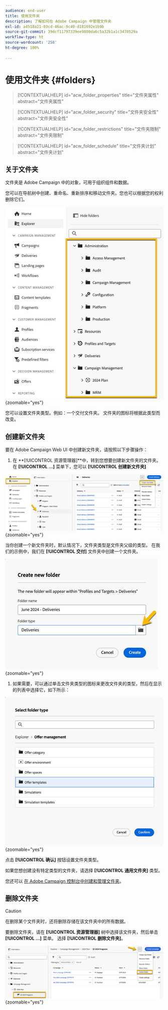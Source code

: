 ```yaml
---
audience: end-user
title: 使用文件夹
description: 了解如何在 Adobe Campaign 中管理文件夹
exl-id: a4518a21-03cd-46ac-9c40-d181692e1b9b
source-git-commit: 39dcf11797339ee9800da6c5a32b1a1c3470529a
workflow-type: ht
source-wordcount: '258'
ht-degree: 100%

---
```


# 使用文件夹 {#folders}

>[!CONTEXTUALHELP]
>id="acw_folder_properties"
>title="文件夹属性"
>abstract="文件夹属性"

>[!CONTEXTUALHELP]
>id="acw_folder_security"
>title="文件夹安全性"
>abstract="文件夹安全性"

>[!CONTEXTUALHELP]
>id="acw_folder_restrictions"
>title="文件夹限制"
>abstract="文件夹限制"

>[!CONTEXTUALHELP]
>id="acw_folder_schedule"
>title="文件夹计划"
>abstract="文件夹计划"

## 关于文件夹

文件夹是 Adobe Campaign 中的对象，可用于组织组件和数据。

您可以在导航树中创建、重命名、重新排序和移动文件夹。您也可以根据您的权利删除它们。

![](assets/folders.png){zoomable="yes"}

您可以设置文件夹类型。例如：一个交付文件夹。
文件夹的图标将根据此类型而改变。

## 创建新文件夹

要在 Adobe Campaign Web UI 中创建新文件夹，请按照以下步骤操作：

1. 在 **[!UICONTROL 资源管理器]**中，转到您想要创建新文件夹的文件夹。
在 **[!UICONTROL ...]** 菜单下，您可以 **[!UICONTROL 创建新文件夹]**

![](assets/folder_create.png){zoomable="yes"}

当你创建一个新文件夹时，默认情况下，文件夹类型是文件夹父级的类型。
在我们的示例中，我们在 **[!UICONTROL 交付]** 文件夹中创建一个文件夹。

![](assets/folder_new.png){zoomable="yes"}

1. 如果需要，可以通过单击文件夹类型的图标来更改文件夹的类型，然后在显示的列表中选择它，如下所示：

![](assets/folder_type.png){zoomable="yes"}

点击 **[!UICONTROL 确认]** 按钮设置文件夹类型。

如果您想创建没有特定类型的文件夹，请选择 **[!UICONTROL 通用文件夹]** 类型。

您还可以 [在 Adobe Campaign 控制台中创建和管理文件夹](https://experienceleague.adobe.com/zh-hans/docs/campaign/campaign-v8/config/configuration/folders-and-views)。

## 删除文件夹

>[!CAUTION]
>
>在删除某个文件夹时，还将删除存储在该文件夹中的所有数据。

要删除文件夹，请在 **[!UICONTROL 资源管理器]** 树中选择该文件夹，然后单击 **[!UICONTROL ...]** 菜单。
选择 **[!UICONTROL 删除文件夹]**。

![](assets/folder_delete.png){zoomable="yes"}
